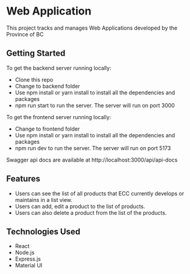 # Web Application 

This project tracks and manages Web Applications developed by the Province of BC

## Getting Started

To get the backend server running locally:
- Clone this repo
- Change to backend folder
- Use npm install or yarn install to install all the dependencies and packages
- npm run start to run the server. The server will run on port 3000

To get the frontend server running locally:
- Change to frontend folder 
- Use npm install or yarn install to install all the dependencies and packages
- npm run dev to run the server. The server will run on port 5173

Swagger api docs are available at http://localhost:3000/api/api-docs

## Features

- Users can see the list of all products that ECC currently develops or maintains in a
list view.
- Users can add, edit a product to the list of products.
- Users can also delete a product from the list of the products.

## Technologies Used
- React
- Node.js
- Express.js
- Material UI






